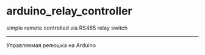 # arduino_relay_controller
simple remote controlled via RS485 relay switch

-------------------
Управляемая релюшка на Arduino
